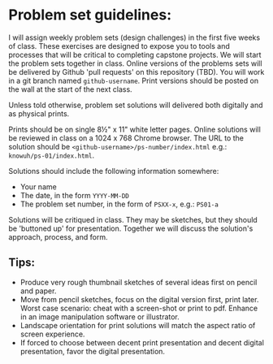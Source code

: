 # Problem set guidelines:

I will assign weekly problem sets (design challenges) in the first five weeks of class. These exercises are designed to expose you to tools and processes that will be critical to completing capstone projects. We will start the problem sets together in class. Online versions of the problems sets will be delivered by Github 'pull requests' on this repository (TBD). You will work in a git branch named `github-username`. Print versions should be posted on the wall at the start of the next class.

Unless told otherwise, problem set solutions will delivered both digitally and as physical prints.

Prints should be on single 8½" x 11" white letter pages.
Online solutions will be reviewed in class on a 1024 x 768 Chrome browser. The URL to the solution should be `<github-username>/ps-number/index.html` e.g.: `knowuh/ps-01/index.html`.

Solutions should include the following information somewhere:

* Your name
* The date, in the form `YYYY-MM-DD`
* The problem set number, in the form of `PSXX-x`, e.g.: `PS01-a`

Solutions will be critiqued in class. They may be sketches, but they should be 'buttoned up' for presentation. Together we will discuss the solution's approach, process, and form.

## Tips:

* Produce very rough thumbnail sketches of several ideas first on pencil and paper.
* Move from pencil sketches, focus on the digital version first, print later.  Worst case scenario: cheat with a screen-shot or print to pdf. Enhance in an image manipulation software or illustrator.
* Landscape orientation for print solutions will match the aspect ratio of screen experience.
* If forced to choose between decent print presentation and decent digital presentation, favor the digital presentation.
